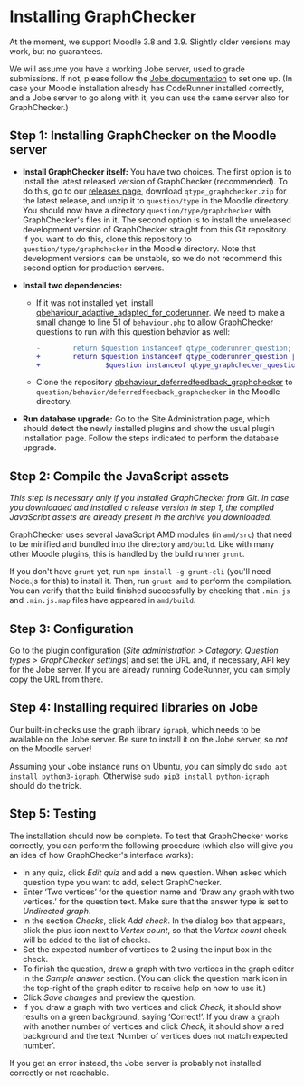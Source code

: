 # Installing GraphChecker

At the moment, we support Moodle 3.8 and 3.9. Slightly older versions may work, but no guarantees.

We will assume you have a working Jobe server, used to grade submissions. If not, please follow the [Jobe documentation](https://github.com/trampgeek/jobe) to set one up. (In case your Moodle installation already has CodeRunner installed correctly, and a Jobe server to go along with it, you can use the same server also for GraphChecker.)


## Step 1: Installing GraphChecker on the Moodle server

* **Install GraphChecker itself:** You have two choices. The first option is to install the latest released version of GraphChecker (recommended). To do this, go to our [releases page](https://github.com/graphchecker/moodle-qtype_graphchecker/releases), download `qtype_graphchecker.zip` for the latest release, and unzip it to `question/type` in the Moodle directory. You should now have a directory `question/type/graphchecker` with GraphChecker's files in it. The second option is to install the unreleased development version of GraphChecker straight from this Git repository. If you want to do this, clone this repository to `question/type/graphchecker` in the Moodle directory. Note that development versions can be unstable, so we do not recommend this second option for production servers.

* **Install two dependencies:**
    * If it was not installed yet, install [qbehaviour_adaptive_adapted_for_coderunner](https://github.com/trampgeek/moodle-qbehaviour_adaptive_adapted_for_coderunner). We need to make a small change to line 51 of `behaviour.php` to allow GraphChecker questions to run with this question behavior as well:

      ```diff
      -        return $question instanceof qtype_coderunner_question;
      +        return $question instanceof qtype_coderunner_question ||
      +                $question instanceof qtype_graphchecker_question;
      ```

    * Clone the repository [qbehaviour_deferredfeedback_graphchecker](https://github.com/graphchecker/moodle-qbehaviour_deferredfeedback_graphchecker) to `question/behavior/deferredfeedback_graphchecker` in the Moodle directory.

* **Run database upgrade:** Go to the Site Administration page, which should detect the newly installed plugins and show the usual plugin installation page. Follow the steps indicated to perform the database upgrade.


## Step 2: Compile the JavaScript assets

_This step is necessary only if you installed GraphChecker from Git. In case you downloaded and installed a release version in step 1, the compiled JavaScript assets are already present in the archive you downloaded._

GraphChecker uses several JavaScript AMD modules (in `amd/src`) that need to be minified and bundled into the directory `amd/build`. Like with many other Moodle plugins, this is handled by the build runner `grunt`.

If you don't have `grunt` yet, run `npm install -g grunt-cli` (you'll need Node.js for this) to install it. Then, run `grunt amd` to perform the compilation. You can verify that the build finished successfully by checking that `.min.js` and `.min.js.map` files have appeared in `amd/build`.


## Step 3: Configuration

Go to the plugin configuration (*Site administration > Category: Question types > GraphChecker settings*) and set the URL and, if necessary, API key for the Jobe server. If you are already running CodeRunner, you can simply copy the URL from there.


## Step 4: Installing required libraries on Jobe

Our built-in checks use the graph library `igraph`, which needs to be available on the Jobe server. Be sure to install it on the Jobe server, so _not_ on the Moodle server!

Assuming your Jobe instance runs on Ubuntu, you can simply do `sudo apt install python3-igraph`. Otherwise `sudo pip3 install python-igraph` should do the trick.


## Step 5: Testing

The installation should now be complete. To test that GraphChecker works correctly, you can perform the following procedure (which also will give you an idea of how GraphChecker's interface works):

* In any quiz, click *Edit quiz* and add a new question. When asked which question type you want to add, select GraphChecker.
* Enter ‘Two vertices’ for the question name and ‘Draw any graph with two vertices.’ for the question text. Make sure that the answer type is set to *Undirected graph*.
* In the section *Checks*, click *Add check*. In the dialog box that appears, click the plus icon next to *Vertex count*, so that the *Vertex count* check will be added to the list of checks.
* Set the expected number of vertices to 2 using the input box in the check.
* To finish the question, draw a graph with two vertices in the graph editor in the *Sample answer* section. (You can click the question mark icon in the top-right of the graph editor to receive help on how to use it.)
* Click *Save changes* and preview the question.
* If you draw a graph with two vertices and click *Check*, it should show results on a green background, saying ‘Correct!’. If you draw a graph with another number of vertices and click *Check*, it should show a red background and the text ‘Number of vertices does not match expected number’.

If you get an error instead, the Jobe server is probably not installed correctly or not reachable.

